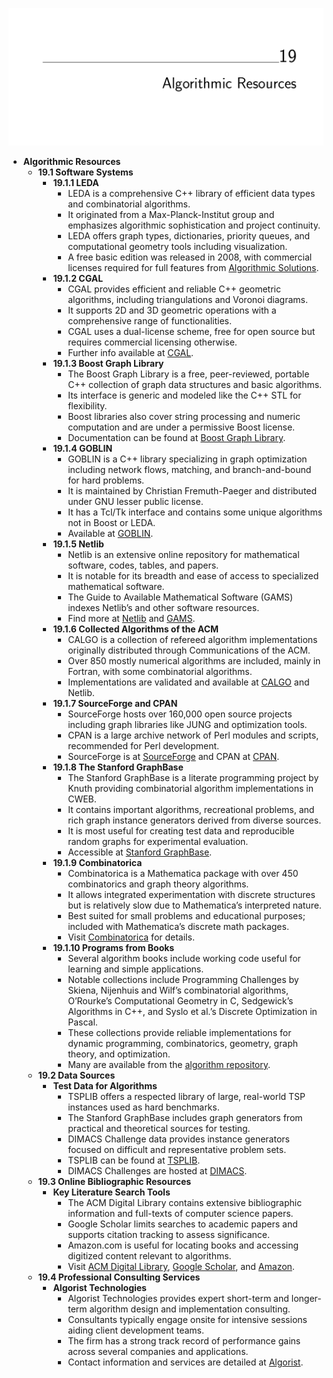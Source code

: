 ![ADM-ch19-resources](ADM-ch19-resources.best.png)

- **Algorithmic Resources**  
  - **19.1 Software Systems**  
    - **19.1.1 LEDA**  
      - LEDA is a comprehensive C++ library of efficient data types and combinatorial algorithms.  
      - It originated from a Max-Planck-Institut group and emphasizes algorithmic sophistication and project continuity.  
      - LEDA offers graph types, dictionaries, priority queues, and computational geometry tools including visualization.  
      - A free basic edition was released in 2008, with commercial licenses required for full features from [Algorithmic Solutions](http://www.algorithmic-solutions.com/).  
    - **19.1.2 CGAL**  
      - CGAL provides efficient and reliable C++ geometric algorithms, including triangulations and Voronoi diagrams.  
      - It supports 2D and 3D geometric operations with a comprehensive range of functionalities.  
      - CGAL uses a dual-license scheme, free for open source but requires commercial licensing otherwise.  
      - Further info available at [CGAL](https://www.cgal.org).  
    - **19.1.3 Boost Graph Library**  
      - The Boost Graph Library is a free, peer-reviewed, portable C++ collection of graph data structures and basic algorithms.  
      - Its interface is generic and modeled like the C++ STL for flexibility.  
      - Boost libraries also cover string processing and numeric computation and are under a permissive Boost license.  
      - Documentation can be found at [Boost Graph Library](http://www.boost.org/libs/graph/doc).  
    - **19.1.4 GOBLIN**  
      - GOBLIN is a C++ library specializing in graph optimization including network flows, matching, and branch-and-bound for hard problems.  
      - It is maintained by Christian Fremuth-Paeger and distributed under GNU lesser public license.  
      - It has a Tcl/Tk interface and contains some unique algorithms not in Boost or LEDA.  
      - Available at [GOBLIN](http://www.math.uni-augsburg.de/~fremuth/goblin.html).  
    - **19.1.5 Netlib**  
      - Netlib is an extensive online repository for mathematical software, codes, tables, and papers.  
      - It is notable for its breadth and ease of access to specialized mathematical software.  
      - The Guide to Available Mathematical Software (GAMS) indexes Netlib’s and other software resources.  
      - Find more at [Netlib](https://www.netlib.org) and [GAMS](https://gams.nist.gov).  
    - **19.1.6 Collected Algorithms of the ACM**  
      - CALGO is a collection of refereed algorithm implementations originally distributed through Communications of the ACM.  
      - Over 850 mostly numerical algorithms are included, mainly in Fortran, with some combinatorial algorithms.  
      - Implementations are validated and available at [CALGO](https://www.acm.org/calgo) and Netlib.  
    - **19.1.7 SourceForge and CPAN**  
      - SourceForge hosts over 160,000 open source projects including graph libraries like JUNG and optimization tools.  
      - CPAN is a large archive network of Perl modules and scripts, recommended for Perl development.  
      - SourceForge is at [SourceForge](https://sourceforge.net) and CPAN at [CPAN](https://www.cpan.org).  
    - **19.1.8 The Stanford GraphBase**  
      - The Stanford GraphBase is a literate programming project by Knuth providing combinatorial algorithm implementations in CWEB.  
      - It contains important algorithms, recreational problems, and rich graph instance generators derived from diverse sources.  
      - It is most useful for creating test data and reproducible random graphs for experimental evaluation.  
      - Accessible at [Stanford GraphBase](http://www-cs-faculty.stanford.edu/~knuth/sgb.html).  
    - **19.1.9 Combinatorica**  
      - Combinatorica is a Mathematica package with over 450 combinatorics and graph theory algorithms.  
      - It allows integrated experimentation with discrete structures but is relatively slow due to Mathematica’s interpreted nature.  
      - Best suited for small problems and educational purposes; included with Mathematica’s discrete math packages.  
      - Visit [Combinatorica](http://www.combinatorica.com) for details.  
    - **19.1.10 Programs from Books**  
      - Several algorithm books include working code useful for learning and simple applications.  
      - Notable collections include Programming Challenges by Skiena, Nijenhuis and Wilf’s combinatorial algorithms, O’Rourke’s Computational Geometry in C, Sedgewick’s Algorithms in C++, and Syslo et al.’s Discrete Optimization in Pascal.  
      - These collections provide reliable implementations for dynamic programming, combinatorics, geometry, graph theory, and optimization.  
      - Many are available from the [algorithm repository](http://www.cs.sunysb.edu/~algorith).  
  - **19.2 Data Sources**  
    - **Test Data for Algorithms**  
      - TSPLIB offers a respected library of large, real-world TSP instances used as hard benchmarks.  
      - The Stanford GraphBase includes graph generators from practical and theoretical sources for testing.  
      - DIMACS Challenge data provides instance generators focused on difficult and representative problem sets.  
      - TSPLIB can be found at [TSPLIB](http://www.iwr.uni-heidelberg.de/groups/comopt/software/TSPLIB95/).  
      - DIMACS Challenges are hosted at [DIMACS](http://dimacs.rutgers.edu/Challenges).  
  - **19.3 Online Bibliographic Resources**  
    - **Key Literature Search Tools**  
      - The ACM Digital Library contains extensive bibliographic information and full-texts of computer science papers.  
      - Google Scholar limits searches to academic papers and supports citation tracking to assess significance.  
      - Amazon.com is useful for locating books and accessing digitized content relevant to algorithms.  
      - Visit [ACM Digital Library](https://portal.acm.org), [Google Scholar](https://scholar.google.com), and [Amazon](https://www.amazon.com).  
  - **19.4 Professional Consulting Services**  
    - **Algorist Technologies**  
      - Algorist Technologies provides expert short-term and longer-term algorithm design and implementation consulting.  
      - Consultants typically engage onsite for intensive sessions aiding client development teams.  
      - The firm has a strong track record of performance gains across several companies and applications.  
      - Contact information and services are detailed at [Algorist](http://www.algorist.com).
